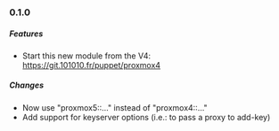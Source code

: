 ### 0.1.0

##### Features
* Start this new module from the V4: https://git.101010.fr/puppet/proxmox4

##### Changes
* Now use "proxmox5::…" instead of "proxmox4::…"
* Add support for keyserver options (i.e.: to pass a proxy to add-key)
